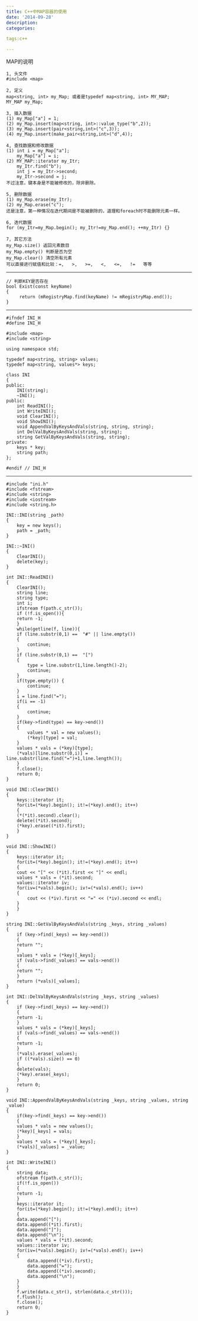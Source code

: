 ```yaml
---
title: C++中MAP容器的使用
date: '2014-09-28'
description:
categories:

tags:c++

---
```


MAP的说明  

	1, 头文件 
	#include <map> 

	2, 定义 
	map<string, int> my_Map; 或者是typedef map<string, int> MY_MAP; 
	MY_MAP my_Map; 

	3, 插入数据 
	(1) my_Map["a"] = 1; 
	(2) my_Map.insert(map<string, int>::value_type("b",2)); 
	(3) my_Map.insert(pair<string,int>("c",3)); 
	(4) my_Map.insert(make_pair<string,int>("d",4)); 

	4, 查找数据和修改数据 
	(1) int i = my_Map["a"]; 
	    my_Map["a"] = i; 
	(2) MY_MAP::iterator my_Itr; 
	    my_Itr.find("b"); 
	    int j = my_Itr->second; 
	    my_Itr->second = j; 
	不过注意，键本身是不能被修改的，除非删除。 

	5, 删除数据 
	(1) my_Map.erase(my_Itr); 
	(2) my_Map.erase("c"); 
	还是注意，第一种情况在迭代期间是不能被删除的，道理和foreach时不能删除元素一样。 

	6, 迭代数据 
	for (my_Itr=my_Map.begin(); my_Itr!=my_Map.end(); ++my_Itr) {} 

	7, 其它方法 
	my_Map.size() 返回元素数目 
	my_Map.empty() 判断是否为空 
	my_Map.clear() 清空所有元素 
	可以直接进行赋值和比较：=,   >,   >=,   <,   <=,   !=   等等 

---

	// 判断KEY是否存在
	bool Exist(const keyName)
	{
	     return (mRegistryMap.find(keyName) != mRegistryMap.end());
	}

---

	#ifndef INI_H
	#define INI_H

	#include <map>
	#include <string>

	using namespace std;

	typedef map<string, string> values;
	typedef map<string, values*> keys;

	class INI
	{
	public:
	    INI(string);
	    ~INI();
	public:
	    int ReadINI();
	    int WriteINI();
	    void ClearINI();
	    void ShowINI();
	    void AppendValByKeysAndVals(string, string, string);
	    int DelValByKeysAndVals(string, string);
	    string GetValByKeysAndVals(string, string);
	private:
	    keys * key;
	    string path;
	};

	#endif // INI_H

---

	#include "ini.h"
	#include <fstream>
	#include <string>
	#include <iostream>
	#include <string.h>

	INI::INI(string _path)
	{
	    key = new keys();
	    path = _path;
	}

	INI::~INI()
	{
	    ClearINI();
	    delete(key);
	}

	int INI::ReadINI()
	{
	    ClearINI();
	    string line;
	    string type;
	    int i;
	    ifstream f(path.c_str());
	    if (!f.is_open()){
		return -1;
	    }
	    while(getline(f, line)){
		if (line.substr(0,1) ==  "#" || line.empty())
		{
		    continue;
		}
		if (line.substr(0,1) ==  "[")
		{
		    type = line.substr(1,line.length()-2);
		    continue;
		}
		if(type.empty()) {
		    continue;
		}
		i = line.find("=");
		if(i == -1)
		{
		    continue;
		}
		if(key->find(type) == key->end())
		{
		    values * val = new values();
		    (*key)[type] = val;
		}
		values * vals = (*key)[type];
		(*vals)[line.substr(0,i)] = line.substr(line.find("=")+1,line.length());
	    }
	    f.close();
	    return 0;
	}

	void INI::ClearINI()
	{
	    keys::iterator it;
	    for(it=(*key).begin(); it!=(*key).end(); it++)
	    {
		(*(*it).second).clear();
		delete((*it).second);
		(*key).erase((*it).first);
	    }
	}

	void INI::ShowINI()
	{
	    keys::iterator it;
	    for(it=(*key).begin(); it!=(*key).end(); it++)
	    {
		cout << "[" << (*it).first << "]" << endl;
		values * vals = (*it).second;
		values::iterator iv;
		for(iv=(*vals).begin(); iv!=(*vals).end(); iv++)
		{
		    cout << (*iv).first << "=" << (*iv).second << endl;
		}
	    }
	}

	string INI::GetValByKeysAndVals(string _keys, string _values)
	{
	    if (key->find(_keys) == key->end())
	    {
		return "";
	    }
	    values * vals = (*key)[_keys];
	    if (vals->find(_values) == vals->end())
	    {
		return "";
	    }
	    return (*vals)[_values];
	}

	int INI::DelValByKeysAndVals(string _keys, string _values)
	{
	    if (key->find(_keys) == key->end())
	    {
		return -1;
	    }
	    values * vals = (*key)[_keys];
	    if (vals->find(_values) == vals->end())
	    {
		return -1;
	    }
	    (*vals).erase(_values);
	    if ((*vals).size() == 0)
	    {
		delete(vals);
		(*key).erase(_keys);
	    }
	    return 0;
	}

	void INI::AppendValByKeysAndVals(string _keys, string _values, string _value)
	{
	    if(key->find(_keys) == key->end())
	    {
		values * vals = new values();
		(*key)[_keys] = vals;
	    }
	    values * vals = (*key)[_keys];
	    (*vals)[_values] = _value;
	}

	int INI::WriteINI()
	{
	    string data;
	    ofstream f(path.c_str());
	    if(!f.is_open())
	    {
		return -1;
	    }
	    keys::iterator it;
	    for(it=(*key).begin(); it!=(*key).end(); it++)
	    {
		data.append("[");
		data.append((*it).first);
		data.append("]");
		data.append("\n");
		values * vals = (*it).second;
		values::iterator iv;
		for(iv=(*vals).begin(); iv!=(*vals).end(); iv++)
		{
		    data.append((*iv).first);
		    data.append("=");
		    data.append((*iv).second);
		    data.append("\n");
		}
	    }
	    f.write(data.c_str(), strlen(data.c_str()));
	    f.flush();
	    f.close();
	    return 0;
	}

